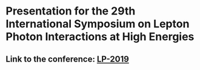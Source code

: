 # Presentation for the 29th International Symposium on Lepton Photon Interactions at High Energies
## Link to the conference: [LP-2019](https://indico.cern.ch/event/688643/)
